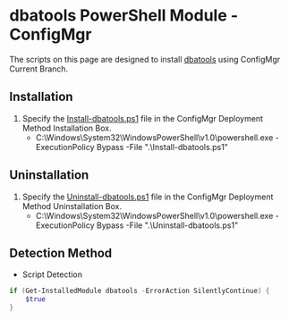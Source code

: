 # dbatools PowerShell Module - ConfigMgr

The scripts on this page are designed to install [dbatools](https://dbatools.io/) using ConfigMgr Current Branch.

## Installation

1. Specify the [Install-dbatools.ps1](https://github.com/aentringer/CMAppScripts/raw/master/dbatools/Install-dbatools.ps1) file in the ConfigMgr Deployment Method Installation Box.
    * C:\Windows\System32\WindowsPowerShell\v1.0\powershell.exe -ExecutionPolicy Bypass -File ".\Install-dbatools.ps1"

## Uninstallation

1. Specify the [Uninstall-dbatools.ps1](https://github.com/aentringer/CMAppScripts/raw/master/dbatools/Uninstall-dbatools.ps1) file in the ConfigMgr Deployment Method Uninstallation Box.
    * C:\Windows\System32\WindowsPowerShell\v1.0\powershell.exe -ExecutionPolicy Bypass -File ".\Uninstall-dbatools.ps1"

## Detection Method

* Script Detection

```PowerShell
if (Get-InstalledModule dbatools -ErrorAction SilentlyContinue) {
    $true
}
```